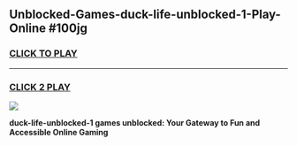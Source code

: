
## Unblocked-Games-duck-life-unblocked-1-Play-Online #100jg
<h3>
<a href="https://news.freeplayer.one?title=duck-life-unblocked-1&ref=3">CLICK TO PLAY</a></h3>
<hr>

<h3>
<a href="https://news.freeplayer.one?title=duck-life-unblocked-1&ref=3">CLICK 2 PLAY</a>
  
</h3>

<a href="https://news.freeplayer.one?title=duck-life-unblocked-1&ref=3"><img src="https://clearcache.store/games.png"></a>


**duck-life-unblocked-1 games unblocked: Your Gateway to Fun and Accessible Online Gaming**
